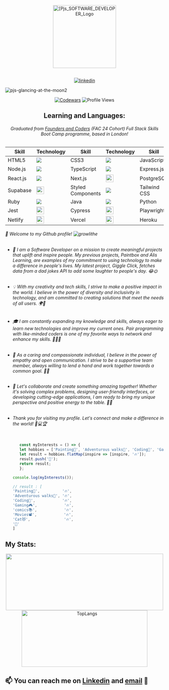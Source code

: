 <div id="header" align="center">
  <img src="https://user-images.githubusercontent.com/45575016/228986751-30479368-93bb-456d-9cff-d41382230af6.png" alt="[Pjs_SOFTWARE_DEVELOPER_Logo" width="200"/>
       <br>
       <br>
  <p align="center">     
  <a href="https://www.linkedin.com/in/peter-james-salter/" target="_blank">
    <img src=https://img.shields.io/badge/linkedin-%231E77B5.svg?&style=for-the-badge&logo=linkedin&logoColor=white alt=linkedin />
  </a>
</p>
</div>
  

![pjs-glancing-at-the-moon2](https://user-images.githubusercontent.com/45575016/150718219-b10a5248-10ed-4254-bdcb-6fe1d008f2fa.jpg)
  
  <div align="center">
    
  [![Codewars](https://www.codewars.com/users/PJSalter/badges/micro)](https://www.codewars.com/users/PJSalter)  ![Profile Views](https://komarev.com/ghpvc/?username=PJSalter&color=blueviolet&style=plastic)
  

## Learning and Languages:
  
  ###### Graduated from [Founders and Coders](https://www.foundersandcoders.com/) (FAC 24 Cohort) Full Stack Skills Boot Camp programme, based in London!
  

| Skill | Technology | Skill | Technology | Skill | Technology |
|-------|------------|-------|------------|-------|------------|
| HTML5 | <img src="https://img.icons8.com/color/24/000000/html-5--v1.png"/> | CSS3 | <img src="https://img.icons8.com/color/24/000000/css3.png"/> | JavaScript | <img src="https://img.icons8.com/color/24/000000/javascript--v1.png"/> |
| Node.js | <img src="https://img.icons8.com/color/24/000000/nodejs.png"/> | TypeScript | <img src="https://img.icons8.com/color/24/000000/typescript.png"/> | Express.js | <img src="https://user-images.githubusercontent.com/45575016/229018628-79534351-8e02-4031-ad04-bca07553ddea.png" width="24" height="24"/> |
| React.js | <img src="https://img.icons8.com/color/24/000000/react-native.png"/> | Next.js | <img src="https://user-images.githubusercontent.com/45575016/229018225-6b443c6b-f29a-42ec-b1e3-731a0753c7d1.png"  width="24" height="24"/> | PostgreSQL | <img src="https://img.icons8.com/color/24/000000/postgreesql.png"/> |
| Supabase | <img src="https://user-images.githubusercontent.com/45575016/229020563-5c9b1d9b-c046-4b00-89e8-5ada191ab972.png" width="24" height="24"/> | Styled Components | <img src="https://img.icons8.com/color/24/000000/styled-components.png"/> | Tailwind CSS | <img src="https://user-images.githubusercontent.com/45575016/229017483-ddcc2cec-ec52-4426-98cb-a9b768bd8cbe.png" width="24" height="24"/> |
| Ruby | <img src="https://img.icons8.com/color/24/000000/ruby-programming-language.png"/> | Java | <img src="https://img.icons8.com/color/24/000000/java-coffee-cup-logo.png"/> | Python | <img src="https://img.icons8.com/color/24/000000/python.png"/> |
| Jest | <img src="https://user-images.githubusercontent.com/45575016/229018068-b7cec32d-ff89-45f2-9b0c-98d7f80b58b3.png" width="24" height="24"/> | Cypress | <img src="https://user-images.githubusercontent.com/45575016/229017730-4ee5356d-5fae-43de-945f-a9b337aac8e3.png" width="24" height="24" /> | Playwright | <img src="https://user-images.githubusercontent.com/45575016/193695992-e7e993ef-043d-4885-b3d2-385e99513411.png" width="24" height="24"/> |
| Netlify | <img src="https://user-images.githubusercontent.com/45575016/229020396-4fbd115d-cca4-4199-808d-1e64c008f6c8.png" width="24" height="24"/> | Vercel | <img src="https://user-images.githubusercontent.com/45575016/229020483-1204b7e1-c1f1-4d22-ab6d-2fbc2c46abea.png" width="24" height="24"/> | Heroku | <img src="https://img.icons8.com/color/24/000000/heroku.png"/> |





</div>

   
 ###### 👋 Welcome to my Github profile! ![growlithe](https://user-images.githubusercontent.com/45575016/156458499-896aeb2e-b2b3-480d-8802-31336fc99f00.gif) 

- ###### 🚀 I am a Software Developer on a mission to create meaningful projects that uplift and inspire people. My previous projects, Paintbox and Alis Learning, are examples of my commitment to using technology to make a difference in people's lives. My latest project, Giggle Click, fetches data from a dad jokes API to add some laughter to people's day. 😂🌞

- ###### 💡 With my creativity and tech skills, I strive to make a positive impact in the world. I believe in the power of diversity and inclusivity in technology, and am committed to creating solutions that meet the needs of all users. 🌍🌈

- ###### 🎓 I am constantly expanding my knowledge and skills, always eager to learn new technologies and improve my current ones. Pair programming with like-minded coders is one of my favorite ways to network and enhance my skills. 🤝👩‍💻

- ###### 🤝 As a caring and compassionate individual, I believe in the power of empathy and open communication. I strive to be a supportive team member, always willing to lend a hand and work together towards a common goal. 🤗💬

- ###### 🌟 Let's collaborate and create something amazing together! Whether it's solving complex problems, designing user-friendly interfaces, or developing cutting-edge applications, I am ready to bring my unique perspective and positive energy to the table. 🧭🚀

- ###### Thank you for visiting my profile. Let's connect and make a difference in the world! 🙏💻🏆
  
  
  ```js
  
     const myInterests = () => {
     let hobbies = ['Painting🎨', 'Adventurous walks🥾', 'Coding🧩', 'Gaming🎮', 'comics📚', 'Movies📽️', 'Cat😻'];
     let result = hobbies.flatMap(inspire => [inspire, '🔥']);
     result.push('🐝');
     return result;
     };
  
  console.log(myInterests());
  
  // result : [
  'Painting🎨',          '🔥',
  'Adventurous walks🥾', '🔥',
  'Coding🧩',            '🔥',
  'Gaming🎮',            '🔥',
  'comics📚',            '🔥',
  'Movies📽️',            '🔥',
  'Cat😻',               '🔥',
  '🐝'
  ]
  
  ```
  
  
  <div align="center">
  
<h2>My Stats:</h2>
<p align="center">
<img height="180em" src="https://github-readme-stats.vercel.app/api?username=PJSalter&show_icons=true&hide_border=true&&count_private=true&include_all_commits=true&theme=merko&hide=stars,contribs" width="500" />
  <img height="180em" src="https://github-readme-stats.vercel.app/api/top-langs/?username=PJSalter&theme=merko&layout=compact" alt="TopLangs" width="400" />
  </p>
  
## 📫 You can reach me on [Linkedin](https://www.linkedin.com/in/peter-salter-627769106/) and [email](mailto:psalter88@googlemail.com) 📧

</div>


<!---
PJSalter/PJSalter is a ✨ special ✨ repository because its `README.md` (this file) appears on your GitHub profile.
You can click the Preview link to take a look at your changes.
--->
